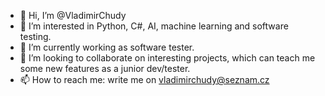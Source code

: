 - 👋 Hi, I’m @VladimirChudy
- 👀 I’m interested in Python, C#, AI, machine learning and software testing. 
- 🌱 I’m currently working as software tester. 
- 💞️ I’m looking to collaborate on interesting projects, which can teach me some new features as a junior dev/tester. 
- 📫 How to reach me: write me on vladimirchudy@seznam.cz

<!---
VladimirChudy/VladimirChudy is a ✨ special ✨ repository because its `README.md` (this file) appears on your GitHub profile.
You can click the Preview link to take a look at your changes.
--->

